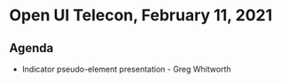 # Open UI Telecon, February 11, 2021

## Agenda
* Indicator pseudo-element presentation - Greg Whitworth
